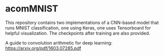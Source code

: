 # acomMNIST
This repository contains two implementations of a CNN-based model that runs MNIST classification, one using Keras, one uses Tensorboard for helpful visualization. The checkpoints after training are also provided.

A guide to convolution arithmetic for deep learning: https://arxiv.org/pdf/1603.07285.pdf

